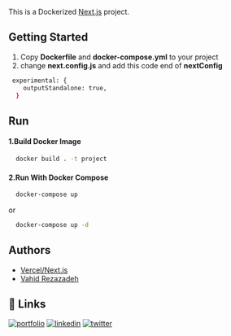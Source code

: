 This is a Dockerized [Next.js](https://nextjs.org/) project.

## Getting Started


1. Copy **Dockerfile** and **docker-compose.yml** to your project
2. change **next.config.js** and add this code end of **nextConfig** 
```bash
 experimental: {
    outputStandalone: true,
  }
```



## Run

#### 1.Build Docker Image

```bash
  docker build . -t project
```

#### 2.Run With Docker Compose
```bash
  docker-compose up
```
or
```bash
  docker-compose up -d
```

## Authors

- [Vercel/Next.js](https://github.com/vercel/next.js/)
- [Vahid Rezazadeh](https://github.com/vahidrezazadeh)


## 🔗 Links
[![portfolio](https://img.shields.io/badge/my_portfolio-000?style=for-the-badge&logo=ko-fi&logoColor=white)](http://vahidrezazadeh.github.io/)
[![linkedin](https://img.shields.io/badge/linkedin-0A66C2?style=for-the-badge&logo=linkedin&logoColor=white)](https://linkedin.com/in/vahidrezazadeh)
[![twitter](https://img.shields.io/badge/twitter-1DA1F2?style=for-the-badge&logo=twitter&logoColor=white)](https://twitter.com/vahidrezazadeh5)

